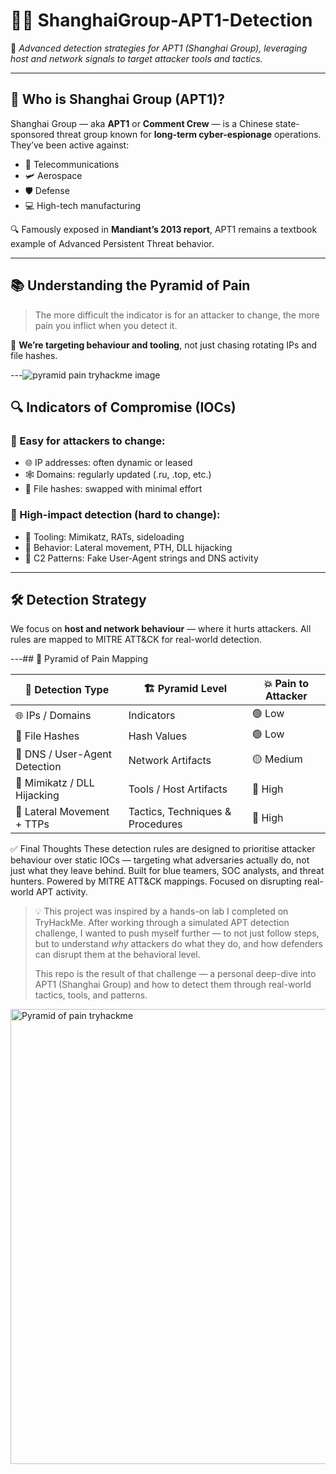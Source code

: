 # 🕵🏾 ShanghaiGroup-APT1-Detection

🎯 *Advanced detection strategies for APT1 (Shanghai Group), leveraging host and network signals to target attacker tools and tactics.*

---

## 🧠 Who is Shanghai Group (APT1)?

Shanghai Group — aka **APT1** or **Comment Crew** — is a Chinese state-sponsored threat group known for **long-term cyber-espionage** operations. They’ve been active against:

- 📡 Telecommunications  
- 🛩️ Aerospace  
- 🛡️ Defense  
- 💻 High-tech manufacturing  

🔍 Famously exposed in **Mandiant’s 2013 report**, APT1 remains a textbook example of Advanced Persistent Threat behavior.

---

## 📚 Understanding the Pyramid of Pain



> The more difficult the indicator is for an attacker to change, the more pain you inflict when you detect it.

🎯 **We’re targeting behaviour and tooling**, not just chasing rotating IPs and file hashes.

---![pyramid pain tryhackme image](https://github.com/user-attachments/assets/3870007d-8efb-4101-8e60-b91ff6fec8d8)


## 🔍 Indicators of Compromise (IOCs)

### 🔻 Easy for attackers to change:
- 🌐 IP addresses: often dynamic or leased  
- 🕸️ Domains: regularly updated (.ru, .top, etc.)  
- 🧱 File hashes: swapped with minimal effort  

### 🔺 High-impact detection (hard to change):
- 🧰 Tooling: Mimikatz, RATs, sideloading  
- 🧠 Behavior: Lateral movement, PTH, DLL hijacking  
- 📡 C2 Patterns: Fake User-Agent strings and DNS activity  

---

## 🛠️ Detection Strategy

We focus on **host and network behaviour** — where it hurts attackers. All rules are mapped to MITRE ATT&CK for real-world detection.

---## 🎯 Pyramid of Pain Mapping

| 🧩 **Detection Type**           | 🏗️ **Pyramid Level**       | 💥 **Pain to Attacker** |
|-------------------------------|----------------------------|--------------------------|
| 🌐 IPs / Domains              | Indicators                 | 🟢 Low                  |
| 🧱 File Hashes                | Hash Values                | 🟢 Low                  |
| 📡 DNS / User-Agent Detection| Network Artifacts          | 🟡 Medium               |
| 🧰 Mimikatz / DLL Hijacking  | Tools / Host Artifacts     | 🔴 High                 |
| 🧠 Lateral Movement + TTPs   | Tactics, Techniques & Procedures | 🔴 High         |

✅ Final Thoughts
These detection rules are designed to prioritise attacker behaviour over static IOCs — targeting what adversaries actually do, not just what they leave behind.
Built for blue teamers, SOC analysts, and threat hunters.
Powered by MITRE ATT&CK mappings.
Focused on disrupting real-world APT activity.
> 💡 This project was inspired by a hands-on lab I completed on TryHackMe. After working through a simulated APT detection challenge, I wanted to push myself further — to not just follow steps, but to understand *why* attackers do what they do, and how defenders can disrupt them at the behavioral level.  
>  
> This repo is the result of that challenge — a personal deep-dive into APT1 (Shanghai Group) and how to detect them through real-world tactics, tools, and patterns.
<img width="1365" height="728" alt="Pyramid of pain tryhackme " src="https://github.com/user-attachments/assets/1f8dea0f-4e0b-4088-ba97-27712efc87b3" />

